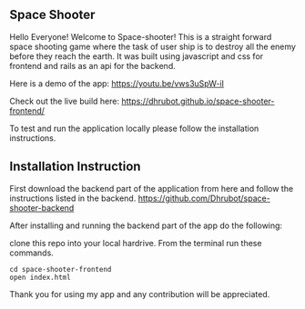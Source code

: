 ## Space Shooter

Hello Everyone! Welcome to Space-shooter!
This is a straight forward space shooting game where the task of user ship is to destroy all the enemy before they reach the earth. It was built using javascript and css for frontend and rails as an api for the backend.

Here is a demo of the app:
https://youtu.be/vws3uSpW-iI

Check out the live build here:
https://dhrubot.github.io/space-shooter-frontend/

To test and run the application locally please follow the installation instructions.

## Installation Instruction
First download the backend part of the application from here and follow the instructions listed in the backend.
https://github.com/Dhrubot/space-shooter-backend

After installing and running the backend part of the app do the following: 

clone this repo into your local hardrive.
From the terminal run these commands.
```
cd space-shooter-frontend
open index.html

```
Thank you for using my app and any contribution will be appreciated.